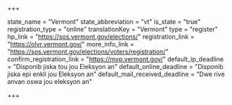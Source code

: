 +++

state_name = "Vermont"
state_abbreviation = "vt"
is_state = "true"
registration_type = "online"
translationKey = "Vermont"
type = "register"
hp_link = "https://sos.vermont.gov/elections/"
registration_link = "https://olvr.vermont.gov/"
more_info_link = "https://sos.vermont.gov/elections/voters/registration/"
confirm_registration_link = "https://mvp.vermont.gov/"
default_ip_deadline = "Disponib jiska tou jou Eleksyon an"
default_online_deadline = "Disponib jiska epi enkli jou Eleksyon an"
default_mail_received_deadline = "Dwe rive anvan oswa jou eleksyon an"

+++